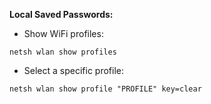 **Local Saved Passwords:**
- Show WiFi profiles:
```
netsh wlan show profiles
```
- Select a specific profile:
```
netsh wlan show profile "PROFILE" key=clear
```
